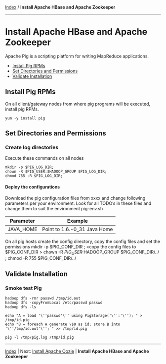 [Index](./index.md)
/
**Install Apache HBase and Apache Zookeeper**

------

Install Apache HBase and Apache Zookeeper
=====

Apache Pig is a scripting platform for writing MapReduce applications.

* [Install Pig RPMs](#install-pig-rpms)
* [Set Directories and Permissions](#set-directories-and-permissions)
* [Validate Installation](#validate-installation)


Install Pig RPMs
----

On all client/gateway nodes from where pig programs will be executed, install pig RPMs.

    yum -y install pig

Set Directories and Permissions
----

### Create log directories

Execute these commands on all nodes

    mkdir -p $PIG_LOG_DIR;
    chown -R $PIG_USER:$HADOOP_GROUP $PIG_LOG_DIR;
    chmod 755 -R $PIG_LOG_DIR;

#### Deploy the configurations

Download the pig configuration files from xxxx and change following parameters per your environment.
Look for all TODO’s in these files and change them to suit the environment pig-env.sh

| Parameter         | Example        |
|-------------------|----------------|
| JAVA_HOME         | Point to 1.6.-0_31 Java Home

On all pig hosts create the config directory, copy the config files and set the permissions
    mkdir -p $PIG_CONF_DIR ;
    <copy the config files to $PIG_CONF_DIR > 
    chown -R $PIG_USER:$HADOOP_GROUP $PIG_CONF_DIR/../  ;
    chmod -R 755 $PIG_CONF_DIR/../
   

Validate Installation
----

### Smoke test Pig

    hadoop dfs -rmr passwd /tmp/id.out
    hadoop dfs -copyFromLocal /etc/passwd passwd 
    hadoop dfs -ls 

    echo "A = load '\''passwd'\'' using PigStorage('\'':'\''); " > /tmp/id.pig
    echo "B = foreach A generate \$0 as id; store B into '\''/tmp/id.out'\''; " >> /tmp/id.pig

    pig -l /tmp/pig.log /tmp/id.pig



------

[Index](./index.md)
|
Next: [Install Apache Oozie](./apache-oozie.md)
|
**Install Apache HBase and Apache Zookeeper**
